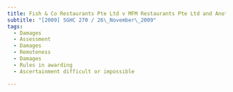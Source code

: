 ```yaml
---
title: Fish & Co Restaurants Pte Ltd v MFM Restaurants Pte Ltd and Another
subtitle: "[2009] SGHC 270 / 26\_November\_2009"
tags:
  - Damages
  - Assessment
  - Damages
  - Remoteness
  - Damages
  - Rules in awarding
  - Ascertainment difficult or impossible

---
```


